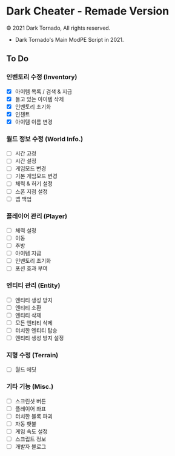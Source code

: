 # Dark Cheater - Remade Version

© 2021 Dark Tornado, All rights reserved.

* Dark Tornado's Main ModPE Script in 2021.

## To Do

### 인벤토리 수정 (Inventory)
 * [x] 아이템 목록 / 검색 & 지급
 * [x] 들고 있는 아이템 삭제
 * [x] 인벤토리 초기화
 * [x] 인챈트
 * [x] 아이템 이름 변경
 
### 월드 정보 수정 (World Info.)
 * [ ] 시간 고정
 * [ ] 시간 설정
 * [ ] 게임모드 변경
 * [ ] 기본 게임모드 변경
 * [ ] 체력 & 허기 설정
 * [ ] 스폰 지점 설정
 * [ ] 맵 백업
 
### 플레이어 관리 (Player)
 * [ ] 체력 설정
 * [ ] 이동
 * [ ] 추방
 * [ ] 아이템 지급
 * [ ] 인벤토리 초기화
 * [ ] 포션 효과 부여
 
### 엔티티 관리 (Entity)
 * [ ] 엔티티 생성 방지
 * [ ] 엔티티 소환
 * [ ] 엔티티 삭제
 * [ ] 모든 엔티티 삭제
 * [ ] 터치한 엔티티 탑승
 * [ ] 엔티티 생성 방지 설정
 
### 지형 수정 (Terrain)
 * [ ] 월드 에딧
 
### 기타 기능 (Misc.)
 * [ ] 스크린샷 버튼
 * [ ] 플레이어 좌표
 * [ ] 터치한 블록 파괴
 * [ ] 자동 횃불
 * [ ] 게임 속도 설정
 * [ ] 스크립트 정보
 * [ ] 개발자 블로그
